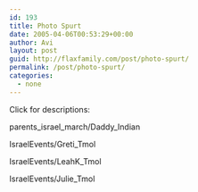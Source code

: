 ```yaml
---
id: 193
title: Photo Spurt
date: 2005-04-06T00:53:29+00:00
author: Avi
layout: post
guid: http://flaxfamily.com/post/photo-spurt/
permalink: /post/photo-spurt/
categories:
  - none
---
```

Click for descriptions:

<wpgallery>parents\_israel\_march/Daddy_Indian</wpgallery>

<wpgallery>IsraelEvents/Greti_Tmol</wpgallery>

<wpgallery>IsraelEvents/LeahK_Tmol</wpgallery>

<wpgallery>IsraelEvents/Julie_Tmol</wpgallery>